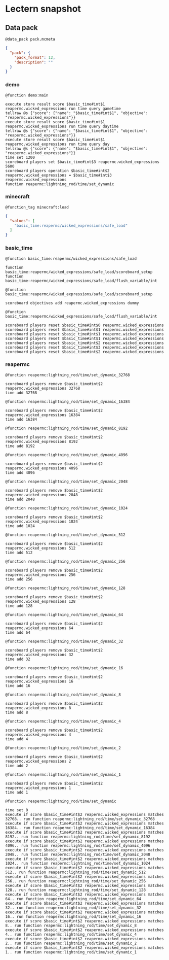 # Lectern snapshot

## Data pack

`@data_pack pack.mcmeta`

```json
{
  "pack": {
    "pack_format": 12,
    "description": ""
  }
}
```

### demo

`@function demo:main`

```mcfunction
execute store result score $basic_time#int$1 reapermc.wicked_expressions run time query gametime
tellraw @s {"score": {"name": "$basic_time#int$1", "objective": "reapermc.wicked_expressions"}}
execute store result score $basic_time#int$1 reapermc.wicked_expressions run time query daytime
tellraw @s {"score": {"name": "$basic_time#int$1", "objective": "reapermc.wicked_expressions"}}
execute store result score $basic_time#int$1 reapermc.wicked_expressions run time query day
tellraw @s {"score": {"name": "$basic_time#int$1", "objective": "reapermc.wicked_expressions"}}
time set 1200
scoreboard players set $basic_time#int$3 reapermc.wicked_expressions 5600
scoreboard players operation $basic_time#int$2 reapermc.wicked_expressions = $basic_time#int$3 reapermc.wicked_expressions
function reapermc:lightning_rod/time/set_dynamic
```

### minecraft

`@function_tag minecraft:load`

```json
{
  "values": [
    "basic_time:reapermc/wicked_expressions/safe_load"
  ]
}
```

### basic_time

`@function basic_time:reapermc/wicked_expressions/safe_load`

```mcfunction
function basic_time:reapermc/wicked_expressions/safe_load/scoreboard_setup
function basic_time:reapermc/wicked_expressions/safe_load/flush_variable/int
```

`@function basic_time:reapermc/wicked_expressions/safe_load/scoreboard_setup`

```mcfunction
scoreboard objectives add reapermc.wicked_expressions dummy
```

`@function basic_time:reapermc/wicked_expressions/safe_load/flush_variable/int`

```mcfunction
scoreboard players reset $basic_time#int$0 reapermc.wicked_expressions
scoreboard players reset $basic_time#int$1 reapermc.wicked_expressions
scoreboard players reset $basic_time#int$1 reapermc.wicked_expressions
scoreboard players reset $basic_time#int$1 reapermc.wicked_expressions
scoreboard players reset $basic_time#int$2 reapermc.wicked_expressions
scoreboard players reset $basic_time#int$3 reapermc.wicked_expressions
scoreboard players reset $basic_time#int$2 reapermc.wicked_expressions
```

### reapermc

`@function reapermc:lightning_rod/time/set_dynamic_32768`

```mcfunction
scoreboard players remove $basic_time#int$2 reapermc.wicked_expressions 32768
time add 32768
```

`@function reapermc:lightning_rod/time/set_dynamic_16384`

```mcfunction
scoreboard players remove $basic_time#int$2 reapermc.wicked_expressions 16384
time add 16384
```

`@function reapermc:lightning_rod/time/set_dynamic_8192`

```mcfunction
scoreboard players remove $basic_time#int$2 reapermc.wicked_expressions 8192
time add 8192
```

`@function reapermc:lightning_rod/time/set_dynamic_4096`

```mcfunction
scoreboard players remove $basic_time#int$2 reapermc.wicked_expressions 4096
time add 4096
```

`@function reapermc:lightning_rod/time/set_dynamic_2048`

```mcfunction
scoreboard players remove $basic_time#int$2 reapermc.wicked_expressions 2048
time add 2048
```

`@function reapermc:lightning_rod/time/set_dynamic_1024`

```mcfunction
scoreboard players remove $basic_time#int$2 reapermc.wicked_expressions 1024
time add 1024
```

`@function reapermc:lightning_rod/time/set_dynamic_512`

```mcfunction
scoreboard players remove $basic_time#int$2 reapermc.wicked_expressions 512
time add 512
```

`@function reapermc:lightning_rod/time/set_dynamic_256`

```mcfunction
scoreboard players remove $basic_time#int$2 reapermc.wicked_expressions 256
time add 256
```

`@function reapermc:lightning_rod/time/set_dynamic_128`

```mcfunction
scoreboard players remove $basic_time#int$2 reapermc.wicked_expressions 128
time add 128
```

`@function reapermc:lightning_rod/time/set_dynamic_64`

```mcfunction
scoreboard players remove $basic_time#int$2 reapermc.wicked_expressions 64
time add 64
```

`@function reapermc:lightning_rod/time/set_dynamic_32`

```mcfunction
scoreboard players remove $basic_time#int$2 reapermc.wicked_expressions 32
time add 32
```

`@function reapermc:lightning_rod/time/set_dynamic_16`

```mcfunction
scoreboard players remove $basic_time#int$2 reapermc.wicked_expressions 16
time add 16
```

`@function reapermc:lightning_rod/time/set_dynamic_8`

```mcfunction
scoreboard players remove $basic_time#int$2 reapermc.wicked_expressions 8
time add 8
```

`@function reapermc:lightning_rod/time/set_dynamic_4`

```mcfunction
scoreboard players remove $basic_time#int$2 reapermc.wicked_expressions 4
time add 4
```

`@function reapermc:lightning_rod/time/set_dynamic_2`

```mcfunction
scoreboard players remove $basic_time#int$2 reapermc.wicked_expressions 2
time add 2
```

`@function reapermc:lightning_rod/time/set_dynamic_1`

```mcfunction
scoreboard players remove $basic_time#int$2 reapermc.wicked_expressions 1
time add 1
```

`@function reapermc:lightning_rod/time/set_dynamic`

```mcfunction
time set 0
execute if score $basic_time#int$2 reapermc.wicked_expressions matches 32768.. run function reapermc:lightning_rod/time/set_dynamic_32768
execute if score $basic_time#int$2 reapermc.wicked_expressions matches 16384.. run function reapermc:lightning_rod/time/set_dynamic_16384
execute if score $basic_time#int$2 reapermc.wicked_expressions matches 8192.. run function reapermc:lightning_rod/time/set_dynamic_8192
execute if score $basic_time#int$2 reapermc.wicked_expressions matches 4096.. run function reapermc:lightning_rod/time/set_dynamic_4096
execute if score $basic_time#int$2 reapermc.wicked_expressions matches 2048.. run function reapermc:lightning_rod/time/set_dynamic_2048
execute if score $basic_time#int$2 reapermc.wicked_expressions matches 1024.. run function reapermc:lightning_rod/time/set_dynamic_1024
execute if score $basic_time#int$2 reapermc.wicked_expressions matches 512.. run function reapermc:lightning_rod/time/set_dynamic_512
execute if score $basic_time#int$2 reapermc.wicked_expressions matches 256.. run function reapermc:lightning_rod/time/set_dynamic_256
execute if score $basic_time#int$2 reapermc.wicked_expressions matches 128.. run function reapermc:lightning_rod/time/set_dynamic_128
execute if score $basic_time#int$2 reapermc.wicked_expressions matches 64.. run function reapermc:lightning_rod/time/set_dynamic_64
execute if score $basic_time#int$2 reapermc.wicked_expressions matches 32.. run function reapermc:lightning_rod/time/set_dynamic_32
execute if score $basic_time#int$2 reapermc.wicked_expressions matches 16.. run function reapermc:lightning_rod/time/set_dynamic_16
execute if score $basic_time#int$2 reapermc.wicked_expressions matches 8.. run function reapermc:lightning_rod/time/set_dynamic_8
execute if score $basic_time#int$2 reapermc.wicked_expressions matches 4.. run function reapermc:lightning_rod/time/set_dynamic_4
execute if score $basic_time#int$2 reapermc.wicked_expressions matches 2.. run function reapermc:lightning_rod/time/set_dynamic_2
execute if score $basic_time#int$2 reapermc.wicked_expressions matches 1.. run function reapermc:lightning_rod/time/set_dynamic_1
```
